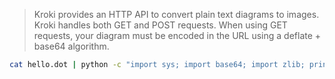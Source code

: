 > Kroki provides an HTTP API to convert plain text diagrams to images.
> Kroki handles both GET and POST requests. When using GET requests,
> your diagram must be encoded in the URL using a deflate + base64 algorithm.
```sh
cat hello.dot | python -c "import sys; import base64; import zlib; print(base64.urlsafe_b64encode(zlib.compress(sys.stdin.read().encode('utf-8'), 9)).decode('ascii'))"
```